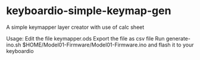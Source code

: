 # keyboardio-simple-keymap-gen
A  simple keymapper layer creator with use of calc sheet

Usage:
Edit the file keymapper.ods
Export the file as csv file
Run generate-ino.sh $HOME/Model01-Firmware/Model01-Firmware.ino
and flash it to your keyboardio
